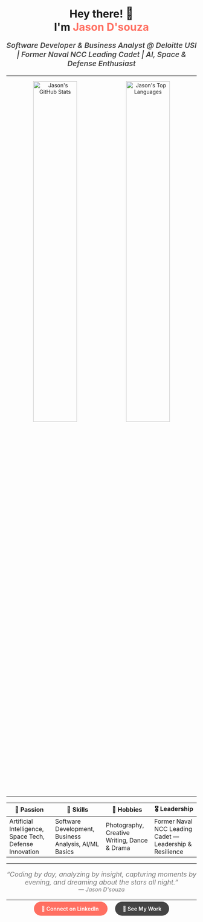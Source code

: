 <!-- HEADER SECTION with animated emoji and gradient text effect -->
<h1 align="center">
  Hey there! <span style="font-size: 2rem;">👋</span>  
  <br />
  I'm <a href="https://www.linkedin.com/in/jason-d-b8029020b/" target="_blank" style="text-decoration:none; color:#ff6f61;">Jason D'souza</a>
</h1>

<p align="center" style="font-size:1.2rem; font-weight:600; color:#444;">
  <em>Software Developer & Business Analyst @ Deloitte USI | Former Naval NCC Leading Cadet | AI, Space & Defense Enthusiast</em>
</p>

---

<!-- GitHub stats side by side with top languages -->
<p align="center">
  <img src="https://github-readme-stats.vercel.app/api?username=JasonDsouzaofficial&theme=gruvbox_light&show_icons=true&count_private=true&hide_border=true" alt="Jason's GitHub Stats" width="48%" />
  <img src="https://github-readme-stats.vercel.app/api/top-langs/?username=JasonDsouzaofficial&theme=gruvbox_light&layout=compact&hide_border=true" alt="Jason's Top Languages" width="48%" />
</p>

---

<!-- PERSONAL PROFILE DETAILS with cool icons and highlight boxes -->
<div align="center">

| 🚀 Passion | 🎯 Skills | 🎨 Hobbies | 🎖️ Leadership |
| --------- | -------- | --------- | ------------ |
| Artificial Intelligence, Space Tech, Defense Innovation | Software Development, Business Analysis, AI/ML Basics | Photography, Creative Writing, Dance & Drama | Former Naval NCC Leading Cadet — Leadership & Resilience |

</div>

---

<!-- Fun Animated Quote/Tagline -->
<p align="center" style="font-style: italic; font-size: 1.1rem; color:#777;">
  “Coding by day, analyzing by insight, capturing moments by evening, and dreaming about the stars all night.”  
  <br />  
  <sub>— Jason D'souza</sub>
</p>

---

<!-- CALL TO ACTION buttons with emoji -->
<p align="center">
  <a href="https://www.linkedin.com/in/jason-d-b8029020b/" target="_blank" style="margin:0 10px; padding:10px 20px; background:#ff6f61; color:#fff; border-radius:25px; text-decoration:none; font-weight:600;">
    🔗 Connect on LinkedIn
  </a>
  <a href="#projects" style="margin:0 10px; padding:10px 20px; background:#444; color:#fff; border-radius:25px; text-decoration:none; font-weight:600;">
    💼 See My Work
  </a>
</p>
